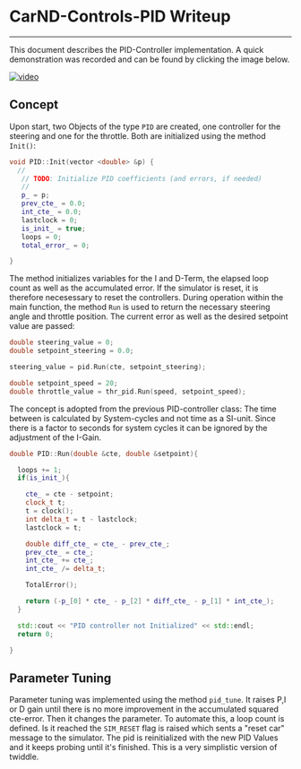 # CarND-Controls-PID Writeup


---
This document describes the PID-Controller implementation. A quick demonstration was recorded and can be found by clicking the image below.


[![video](https://img.youtube.com/vi/BhFXAr6FzZE/0.jpg)](https://www.youtube.com/watch?v=BhFXAr6FzZE)

## Concept

Upon start, two Objects of the type `PID` are created, one controller for the steering and one for the throttle. Both are initialized using the method `Init()`:

```c++
void PID::Init(vector <double> &p) {
  //
   // TODO: Initialize PID coefficients (and errors, if needed)
   //
   p_ = p;
   prev_cte_ = 0.0;
   int_cte_ = 0.0;
   lastclock = 0;
   is_init_ = true;
   loops = 0;
   total_error_ = 0;

}
```
The method initializes variables for the I and D-Term, the elapsed loop count as well as the accumulated error. If the simulator is reset, it is therefore necesessary to reset the controllers. During operation within the main function, the method `Run` is used to return the necessary steering angle and throttle position. The current error as well as the desired setpoint value are passed:

```c++
double steering_value = 0;
double setpoint_steering = 0.0;

steering_value = pid.Run(cte, setpoint_steering);

double setpoint_speed = 20;
double throttle_value = thr_pid.Run(speed, setpoint_speed);
```
The concept is adopted from the previous PID-controller class: The time between is calculated by System-cycles and not time as a SI-unit. Since there is a factor to seconds for system cycles it can be ignored by the adjustment of the I-Gain.  

```c++
double PID::Run(double &cte, double &setpoint){

  loops += 1;
  if(is_init_){

    cte_ = cte - setpoint;
    clock_t t;
    t = clock();
    int delta_t = t - lastclock;
    lastclock = t;

    double diff_cte_ = cte_ - prev_cte_;
    prev_cte_ = cte_;
    int_cte_ += cte_;
    int_cte_ /= delta_t;

    TotalError();

    return (-p_[0] * cte_ - p_[2] * diff_cte_ - p_[1] * int_cte_);
  }

  std::cout << "PID controller not Initialized" << std::endl;
  return 0;

}
```

## Parameter Tuning

Parameter tuning was implemented using the method `pid_tune`. It raises P,I or D gain until there is no more improvement in the accumulated squared cte-error. Then it changes the parameter. To automate this, a loop count is defined. Is it reached the  `SIM_RESET` flag is raised which sents a "reset car" message to the simulator. The pid is reinitialized with the new PID Values and it keeps probing until it's finished. This is a very simplistic version of twiddle. 
